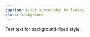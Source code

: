 ```yaml
---
caption: A cat surrounded by leaves.
class: background
---
```


Test text for background-fixed style.

